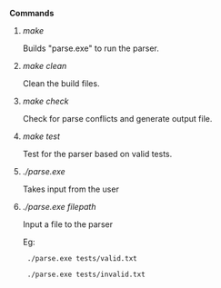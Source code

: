 **Commands**

1. *make*

    Builds "parse.exe" to run the parser.

2. *make clean*

    Clean the build files.

3. *make check*

    Check for parse conflicts and generate output file.
    
4. *make test*

    Test for the parser based on valid tests.

5. *./parse.exe*

    Takes input from the user

6. *./parse.exe filepath*

    Input a file to the parser

    Eg: 
        
        ./parse.exe tests/valid.txt

        ./parse.exe tests/invalid.txt